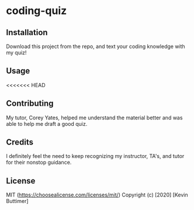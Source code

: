 # coding-quiz

## Installation
Download this project from the repo, and text your coding knowledge with my quiz!

## Usage 


<<<<<<< HEAD


## Contributing 
My tutor, Corey Yates, helped me understand the material better and was able to help me draft a good quiz.

## Credits
I definitely feel the need to keep recognizing my instructor, TA's, and tutor for their nonstop guidance.

## License
MIT (https://choosealicense.com/licenses/mit/) Copyright (c) [2020] [Kevin Buttimer]
